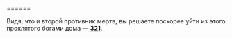 ======

Видя, что и второй противник мертв, вы решаете поскорее уйти из этого проклятого богами дома — [**321**](#n_321).


